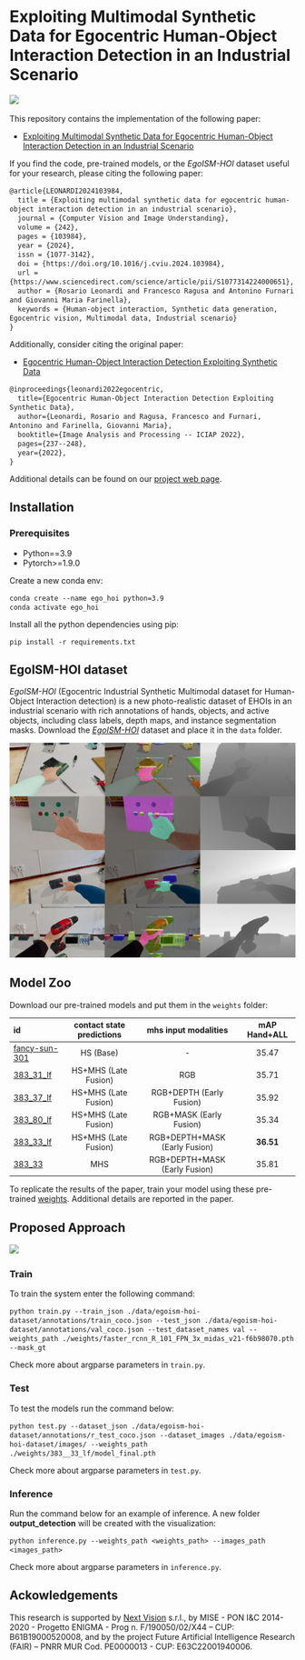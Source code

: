 # Exploiting Multimodal Synthetic Data for Egocentric Human-Object Interaction Detection in an Industrial Scenario

![](assets/images/pipeline-loop.gif)

This repository contains the implementation of the following paper:
* [Exploiting Multimodal Synthetic Data for Egocentric Human-Object Interaction Detection in an Industrial Scenario](https://arxiv.org/abs/2306.12152)

If you find the code, pre-trained models, or the *EgoISM-HOI* dataset useful for your research, please citing the following paper:
```
@article{LEONARDI2024103984,
  title = {Exploiting multimodal synthetic data for egocentric human-object interaction detection in an industrial scenario},
  journal = {Computer Vision and Image Understanding},
  volume = {242},
  pages = {103984},
  year = {2024},
  issn = {1077-3142},
  doi = {https://doi.org/10.1016/j.cviu.2024.103984},
  url = {https://www.sciencedirect.com/science/article/pii/S1077314224000651},
  author = {Rosario Leonardi and Francesco Ragusa and Antonino Furnari and Giovanni Maria Farinella},
  keywords = {Human-object interaction, Synthetic data generation, Egocentric vision, Multimodal data, Industrial scenario}
}
```

Additionally, consider citing the original paper:
* [Egocentric Human-Object Interaction Detection Exploiting Synthetic Data](https://arxiv.org/abs/2204.07061)
```
@inproceedings{leonardi2022egocentric,
  title={Egocentric Human-Object Interaction Detection Exploiting Synthetic Data},
  author={Leonardi, Rosario and Ragusa, Francesco and Furnari, Antonino and Farinella, Giovanni Maria},
  booktitle={Image Analysis and Processing -- ICIAP 2022},
  pages={237--248},
  year={2022},
}
```
Additional details can be found on our [project web page](http://iplab.dmi.unict.it/egoism-hoi).

## Installation
### Prerequisites
* Python==3.9
* Pytorch>=1.9.0

Create a new conda env:
```
conda create --name ego_hoi python=3.9
conda activate ego_hoi
```

Install all the python dependencies using pip:
```
pip install -r requirements.txt
```

## EgoISM-HOI dataset
*EgoISM-HOI* (Egocentric Industrial Synthetic Multimodal dataset for Human-Object Interaction detection) is a new photo-realistic dataset of EHOIs in an industrial scenario with rich 
annotations of hands, objects, and active objects, including class labels, depth maps, and instance segmentation masks. Download the [*EgoISM-HOI*](https://iplab.dmi.unict.it/sharing/egoism-hoi/datasets/egoism-hoi-dataset.zip) dataset and place it in the `data` folder.

<img src="assets/images/fig_ehoi_example_w_anns.jpg"/>

## Model Zoo
Download our pre-trained models and put them in the `weights` folder:

| id                                                                                        | contact state predictions |  mhs input modalities           | mAP Hand+ALL  |
| :----------------                                                                         | :-----------------------: | :-----------------------------: | :-----------: |
| [fancy-sun-301](https://iplab.dmi.unict.it/sharing/egoism-hoi/weights/fancy-sun-301.zip)  | HS (Base)                 |  -                              | 35.47         |
| [383_31_lf](https://iplab.dmi.unict.it/sharing/egoism-hoi/weights/383__31_lf.zip)         | HS+MHS (Late Fusion)      |  RGB                            | 35.71         |
| [383_37_lf](https://iplab.dmi.unict.it/sharing/egoism-hoi/weights/383__37_lf.zip)         | HS+MHS (Late Fusion)      |  RGB+DEPTH (Early Fusion)       | 35.92         |
| [383_80_lf](https://iplab.dmi.unict.it/sharing/egoism-hoi/weights/383__80_lf.zip)         | HS+MHS (Late Fusion)      |  RGB+MASK (Early Fusion)        | 35.34         |
| [383_33_lf](https://iplab.dmi.unict.it/sharing/egoism-hoi/weights/383__33_lf.zip)         | HS+MHS (Late Fusion)      |  RGB+DEPTH+MASK (Early Fusion)  | **36.51**     |
| [383_33](https://iplab.dmi.unict.it/sharing/egoism-hoi/weights/383__33.zip)               | MHS                       |  RGB+DEPTH+MASK (Early Fusion)  | 35.81         |

To replicate the results of the paper, train your model using these pre-trained [weights](https://iplab.dmi.unict.it/sharing/egoism-hoi/weights/faster_rcnn_R_101_FPN_3x_midas_v21-f6b98070.pth). Additional details are reported in the paper.

## Proposed Approach

![](assets/images/schema-rete-loop.gif)

### Train
To train the system enter the following command:
```
python train.py --train_json ./data/egoism-hoi-dataset/annotations/train_coco.json --test_json ./data/egoism-hoi-dataset/annotations/val_coco.json --test_dataset_names val --weights_path ./weights/faster_rcnn_R_101_FPN_3x_midas_v21-f6b98070.pth --mask_gt
```
Check more about argparse parameters in `train.py`.

### Test
To test the models run the command below:
```
python test.py --dataset_json ./data/egoism-hoi-dataset/annotations/r_test_coco.json --dataset_images ./data/egoism-hoi-dataset/images/ --weights_path ./weights/383__33_lf/model_final.pth 
```
Check more about argparse parameters in `test.py`.

### Inference
Run the command below for an example of inference. A new folder **output_detection** will be created with the visualization:
```
python inference.py --weights_path <weights_path> --images_path <images_path>
```
Check more about argparse parameters in `inference.py`.

## Ackowledgements
This research is supported by [Next Vision](https://www.nextvisionlab.it/) s.r.l., by MISE - PON I\&C 2014-2020 - Progetto ENIGMA  - Prog n. F/190050/02/X44 – CUP: B61B19000520008, and by the project Future Artificial Intelligence Research (FAIR) – PNRR MUR Cod. PE0000013 - CUP: E63C22001940006.
